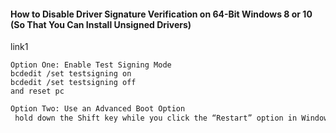 #### How to Disable Driver Signature Verification on 64-Bit Windows 8 or 10 (So That You Can Install Unsigned Drivers)
link1

``` console
Option One: Enable Test Signing Mode
bcdedit /set testsigning on
bcdedit /set testsigning off
and reset pc
```
``` bash
Option Two: Use an Advanced Boot Option
 hold down the Shift key while you click the “Restart” option in Windows
```
